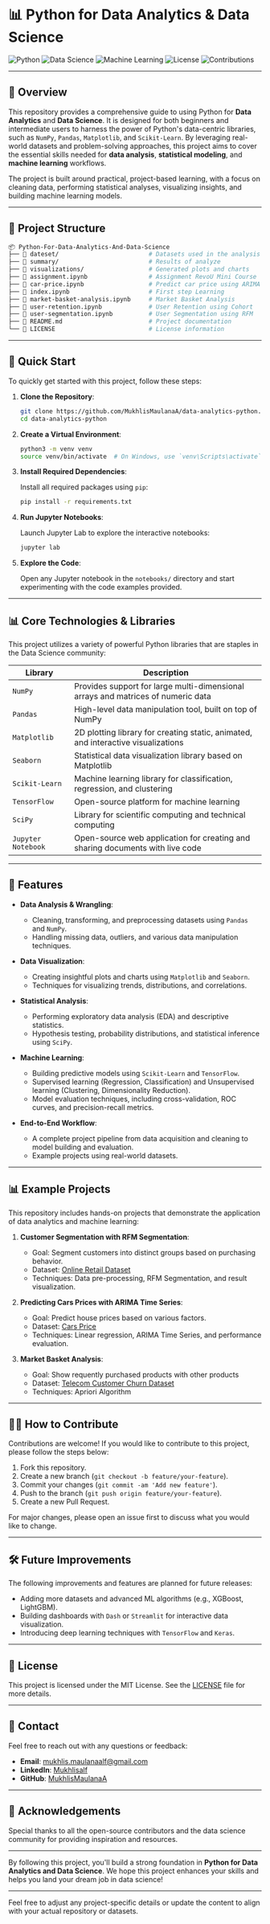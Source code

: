 # 📊 Python for Data Analytics & Data Science

![Python](https://img.shields.io/badge/Python-3.x-blue.svg) ![Data Science](https://img.shields.io/badge/Data%20Science-Pandas%2C%20NumPy%2C%20SciPy-brightgreen.svg) ![Machine Learning](https://img.shields.io/badge/Machine%20Learning-Scikit--Learn%2C%20TensorFlow-orange.svg) ![License](https://img.shields.io/badge/License-MIT-blue.svg) ![Contributions](https://img.shields.io/badge/Contributions-Welcome-brightgreen.svg)

---

## 🧠 **Overview**

This repository provides a comprehensive guide to using Python for **Data Analytics** and **Data Science**. It is designed for both beginners and intermediate users to harness the power of Python's data-centric libraries, such as `NumPy`, `Pandas`, `Matplotlib`, and `Scikit-Learn`. By leveraging real-world datasets and problem-solving approaches, this project aims to cover the essential skills needed for **data analysis**, **statistical modeling**, and **machine learning** workflows.

The project is built around practical, project-based learning, with a focus on cleaning data, performing statistical analyses, visualizing insights, and building machine learning models.

---

## 📂 **Project Structure**

```bash
📦 Python-For-Data-Analytics-And-Data-Science
├── 📁 dateset/                         # Datasets used in the analysis
├── 📁 summary/                         # Results of analyze
├── 📁 visualizations/                  # Generated plots and charts
├── 📄 assignment.ipynb                 # Assignment RevoU Mini Course
├── 📄 car-price.ipynb                  # Predict car price using ARIMA
├── 📄 index.ipynb                      # First step Learning
├── 📄 market-basket-analysis.ipynb     # Market Basket Analysis
├── 📄 user-retention.ipynb             # User Retention using Cohort
├── 📄 user-segmentation.ipynb          # User Segmentation using RFM
├── 📄 README.md                        # Project documentation
└── 📄 LICENSE                          # License information
```

---

## 🚀 **Quick Start**

To quickly get started with this project, follow these steps:

1. **Clone the Repository**:

   ```bash
   git clone https://github.com/MukhlisMaulanaA/data-analytics-python.git
   cd data-analytics-python
   ```

2. **Create a Virtual Environment**:

   ```bash
   python3 -m venv venv
   source venv/bin/activate  # On Windows, use `venv\Scripts\activate`
   ```

3. **Install Required Dependencies**:

   Install all required packages using `pip`:

   ```bash
   pip install -r requirements.txt
   ```

4. **Run Jupyter Notebooks**:

   Launch Jupyter Lab to explore the interactive notebooks:

   ```bash
   jupyter lab
   ```

5. **Explore the Code**:

   Open any Jupyter notebook in the `notebooks/` directory and start experimenting with the code examples provided.

---

## 📊 **Core Technologies & Libraries**

This project utilizes a variety of powerful Python libraries that are staples in the Data Science community:

| **Library**       | **Description**                                                                 |
|-------------------|---------------------------------------------------------------------------------|
| `NumPy`           | Provides support for large multi-dimensional arrays and matrices of numeric data |
| `Pandas`          | High-level data manipulation tool, built on top of NumPy                         |
| `Matplotlib`      | 2D plotting library for creating static, animated, and interactive visualizations |
| `Seaborn`         | Statistical data visualization library based on Matplotlib                       |
| `Scikit-Learn`    | Machine learning library for classification, regression, and clustering           |
| `TensorFlow`      | Open-source platform for machine learning                                        |
| `SciPy`           | Library for scientific computing and technical computing                         |
| `Jupyter Notebook`| Open-source web application for creating and sharing documents with live code     |

---

## 📘 **Features**

- **Data Analysis & Wrangling**:
  - Cleaning, transforming, and preprocessing datasets using `Pandas` and `NumPy`.
  - Handling missing data, outliers, and various data manipulation techniques.
  
- **Data Visualization**:
  - Creating insightful plots and charts using `Matplotlib` and `Seaborn`.
  - Techniques for visualizing trends, distributions, and correlations.

- **Statistical Analysis**:
  - Performing exploratory data analysis (EDA) and descriptive statistics.
  - Hypothesis testing, probability distributions, and statistical inference using `SciPy`.

- **Machine Learning**:
  - Building predictive models using `Scikit-Learn` and `TensorFlow`.
  - Supervised learning (Regression, Classification) and Unsupervised learning (Clustering, Dimensionality Reduction).
  - Model evaluation techniques, including cross-validation, ROC curves, and precision-recall metrics.

- **End-to-End Workflow**:
  - A complete project pipeline from data acquisition and cleaning to model building and evaluation.
  - Example projects using real-world datasets.

---

## 📊 **Example Projects**

This repository includes hands-on projects that demonstrate the application of data analytics and machine learning:

1. **Customer Segmentation with RFM Segmentation**:
   - Goal: Segment customers into distinct groups based on purchasing behavior.
   - Dataset: [Online Retail Dataset](https://www.kaggle.com/datasets/vijayuv/onlineretail)
   - Techniques: Data pre-processing, RFM Segmentation, and result visualization.

2. **Predicting Cars Prices with ARIMA Time Series**:
   - Goal: Predict house prices based on various factors.
   - Dataset: [Cars Price](https://www.kaggle.com/datasets/CooperUnion/cardataset)
   - Techniques: Linear regression, ARIMA Time Series, and performance evaluation.

3. **Market Basket Analysis**:
   - Goal: Show requently purchased products with other products
   - Dataset: [Telecom Customer Churn Dataset](https://www.kaggle.com/blastchar/telco-customer-churn)
   - Techniques: Apriori Algorithm

---

## 🧑‍💻 **How to Contribute**

Contributions are welcome! If you would like to contribute to this project, please follow the steps below:

1. Fork this repository.
2. Create a new branch (`git checkout -b feature/your-feature`).
3. Commit your changes (`git commit -am 'Add new feature'`).
4. Push to the branch (`git push origin feature/your-feature`).
5. Create a new Pull Request.

For major changes, please open an issue first to discuss what you would like to change.

---

## 🛠️ **Future Improvements**

The following improvements and features are planned for future releases:

- Adding more datasets and advanced ML algorithms (e.g., XGBoost, LightGBM).
- Building dashboards with `Dash` or `Streamlit` for interactive data visualization.
- Introducing deep learning techniques with `TensorFlow` and `Keras`.

---

## 📝 **License**

This project is licensed under the MIT License. See the [LICENSE](LICENSE) file for more details.

---

## 📧 **Contact**

Feel free to reach out with any questions or feedback:

- **Email**: [mukhlis.maulanaalf@gmail.com](mailto:mukhlis.maulanaalf@gmail.com)
- **LinkedIn**: [Mukhlisalf](https://www.linkedin.com/in/mukhlisalf/)
- **GitHub**: [MukhlisMaulanaA](https://github.com/MukhlisMaulanaA)

---

## 🌟 **Acknowledgements**

Special thanks to all the open-source contributors and the data science community for providing inspiration and resources.

---

By following this project, you'll build a strong foundation in **Python for Data Analytics and Data Science**. We hope this project enhances your skills and helps you land your dream job in data science!

---

Feel free to adjust any project-specific details or update the content to align with your actual repository or datasets.
